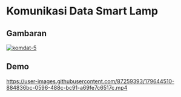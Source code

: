# Komunikasi Data Smart Lamp

## Gambaran

<a href="https://ibb.co/vvcBXf6"><img src="https://i.ibb.co/1J0nzBt/komdat-5.png" alt="komdat-5" ></a>


## Demo

https://user-images.githubusercontent.com/87259393/179644510-884836bc-0596-488c-bc91-a69fe7c6517c.mp4

